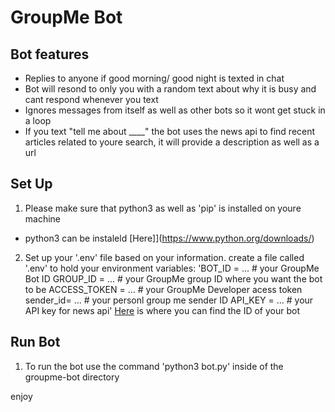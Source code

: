 # GroupMe Bot

## Bot features

- Replies to anyone if good morning/ good night is texted in chat
- Bot will resond to only you with a random text about why it is busy and cant respond whenever you text
- Ignores messages from itself as well as other bots so it wont get stuck in a loop
- If you text "tell me about ____" the bot uses the news api to find recent articles related to youre search, it will provide a description as well as a url

## Set Up 

1. Please make sure that python3 as well as 'pip' is installed on youre machine
- python3 can be instaleld [Here]](https://www.python.org/downloads/)
2. Set up your '.env' file based on your information. create a file called '.env' to hold your environment variables:
'BOT_ID = ...       # your GroupMe Bot ID
GROUP_ID = ...      # your GroupMe group ID where you want the bot to be
ACCESS_TOKEN = ...  # your GroupMe Developer acess token
sender_id= ...      # your personl group me sender ID
API_KEY = ...       # your API key for news api'
[Here](https://dev.groupme.com/bots) is where you can find the ID of your bot

## Run Bot
1. To run the bot use the command 'python3 bot.py' inside of the groupme-bot directory

enjoy
